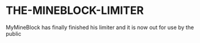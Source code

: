 # THE-MINEBLOCK-LIMITER
MyMineBlock has finally finished his limiter and it is now out for use by the public
